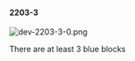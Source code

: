 #### 2203-3
![dev-2203-3-0.png](https://github.com/lil-lab/nlvr/raw/master/nlvr/dev/images/4/dev-2203-3-0.png "dev-2203-3-0.png")

There are at least 3 blue blocks